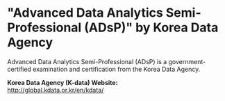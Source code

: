 # "Advanced Data Analytics Semi-Professional (ADsP)" by Korea Data Agency

Advanced Data Analytics Semi-Professional (ADsP) is a government-certified examination and certification from the Korea Data Agency.

**Korea Data Agency (K-data) Website:**  
http://global.kdata.or.kr/en/kdata/

